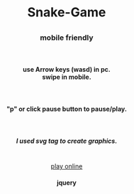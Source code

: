 <div align="center">
<h1>Snake-Game</h1>
<h2>
<h3>mobile friendly</h3><br>
<h4>use Arrow keys (wasd) in pc.<br>
swipe in mobile.</h4><br>
<h4>"p" or click pause button to pause/play.</h4><br>
<h5>I used svg tag to create graphics.</h5><br>
<a href="https://shihadumar.github.io/">play online</a><br>
<h4>jquery</h4>
</h2>
</div>
